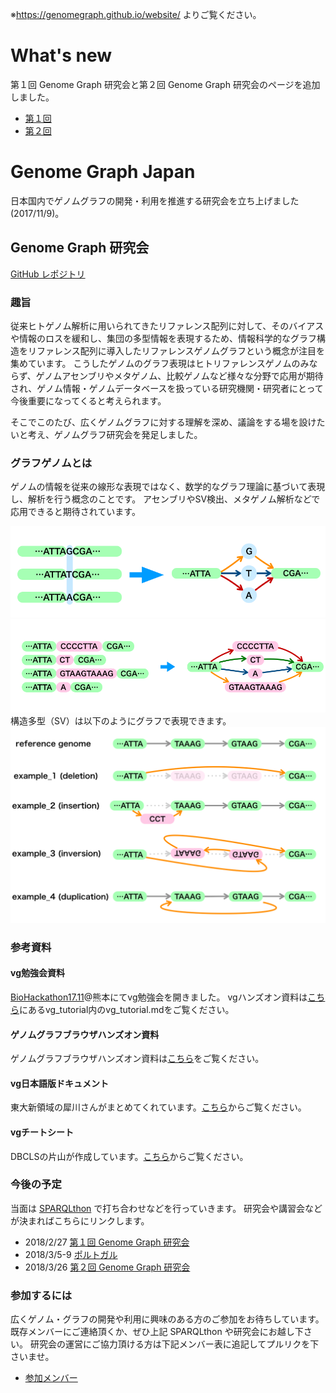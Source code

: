 ※https://genomegraph.github.io/website/ よりご覧ください。

# What's new

第１回 Genome Graph 研究会と第２回 Genome Graph 研究会のページを追加しました。

* [第１回](meeting001.md)
* [第２回](meeting002.md)

# Genome Graph Japan

日本国内でゲノムグラフの開発・利用を推進する研究会を立ち上げました(2017/11/9)。

## Genome Graph 研究会

[GitHub レポジトリ](https://github.com/genomegraph/)

### 趣旨

従来ヒトゲノム解析に用いられてきたリファレンス配列に対して、そのバイアスや情報のロスを緩和し、集団の多型情報を表現するため、情報科学的なグラフ構造をリファレンス配列に導入したリファレンスゲノムグラフという概念が注目を集めています。
こうしたゲノムのグラフ表現はヒトリファレンスゲノムのみならず、ゲノムアセンブリやメタゲノム、比較ゲノムなど様々な分野で応用が期待され、ゲノム情報・ゲノムデータベースを扱っている研究機関・研究者にとって今後重要になってくると考えられます。

そこでこのたび、広くゲノムグラフに対する理解を深め、議論をする場を設けたいと考え、ゲノムグラフ研究会を発足しました。

### グラフゲノムとは

ゲノムの情報を従来の線形な表現ではなく、数学的なグラフ理論に基づいて表現し、解析を行う概念のことです。
アセンブリやSV検出、メタゲノム解析などで応用できると期待されています。

![例：SNPのグラフ表現](images/SNP_IMAGE.png)
![例：ちょっと複雑な構造のグラフ表現](images/GraphGenomeImage.png)
構造多型（SV）は以下のようにグラフで表現できます。
![例:構造多型](images/SV_in_genomegraph_sample.png)

### 参考資料

#### vg勉強会資料

[BioHackathon17.11](http://wiki.lifesciencedb.jp/mw/BH17.11)@熊本にてvg勉強会を開きました。
vgハンズオン資料は[こちら](https://github.com/genomegraph/workshop)にあるvg_tutorial内のvg_tutorial.mdをご覧ください。

#### ゲノムグラフブラウザハンズオン資料

ゲノムグラフブラウザハンズオン資料は[こちら](https://github.com/genomegraph/workshop/blob/master/browser_tutorial/browser_tutorial.md)をご覧ください。

#### vg日本語版ドキュメント

東大新領域の犀川さんがまとめてくれています。[こちら](usage)からご覧ください。

#### vgチートシート

DBCLSの片山が作成しています。[こちら](https://github.com/genomegraph/vg-cheatsheet)からご覧ください。

### 今後の予定

当面は [SPARQLthon](http://wiki.lifesciencedb.jp/mw/SPARQLthon) で打ち合わせなどを行っていきます。
研究会や講習会などが決まればこちらにリンクします。

* 2018/2/27 [第１回 Genome Graph 研究会](meeting001.md)
* 2018/3/5-9 [ポルトガル](portugal)
* 2018/3/26 [第２回 Genome Graph 研究会](meeting002.md)

### 参加するには

広くゲノム・グラフの開発や利用に興味のある方のご参加をお待ちしています。
既存メンバーにご連絡頂くか、ぜひ上記 SPARQLthon や研究会にお越し下さい。
研究会の運営にご協力頂ける方は下記メンバー表に追記してプルリクを下さいませ。

* [参加メンバー](members)



